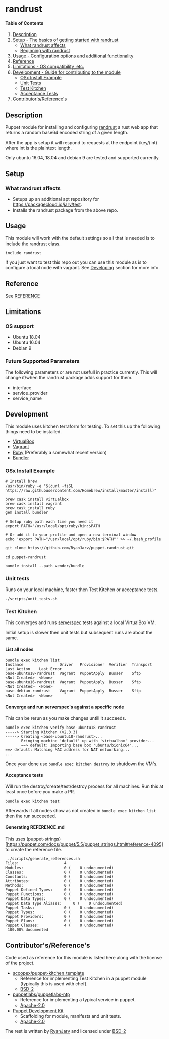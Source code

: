 # randrust

#### Table of Contents

1. [Description](#description)
2. [Setup - The basics of getting started with randrust](#setup)
    * [What randrust affects](#what-randrust-affects)
    * [Beginning with randrust](#beginning-with-randrust)
3. [Usage - Configuration options and additional functionality](#usage)
4. [Reference](./REFERENCE.md)
5. [Limitations - OS compatibility, etc.](#limitations)
6. [Development - Guide for contributing to the module](#development)
    * [OSx Install Example](#osx-install-example)
    * [Unit Tests](#unit-tests)
    * [Test Kitchen](#test-kitchen)
    * [Acceptance Tests](#acceptance-tests)
6. [Contributor's/Reference's](#contributors/references)

## Description

Puppet module for installing and configuring [randrust](https://github.com/RyanJarv/randrust) a rust web app that returns a random base64 encoded string of a given length.

After the app is setup it will respond to requests at the endpoint /key/(int) where int is the plaintext length.

Only ubuntu 16.04, 18.04 and debian 9 are tested and supported currently.

## Setup

### What randrust affects

* Setups up an additional apt repository for https://packagecloud.io/jarv/test.
* Installs the randrust package from the above repo.

## Usage


This module will work with the default settings so all that is needed is to include
the randrust class.

```
include randrust
```

If you just want to test this repo out you can use this module as is to configure a
local node with vagrant. See [Developing](#Developing) section for more info.

## Reference

See [REFERENCE](./REFERENCE.md)

## Limitations

### OS support
* Ubuntu 18.04
* Ubuntu 16.04
* Debian 9

### Future Supported Parameters
The following parameters or are not usefull in practice currently. This will
change if/when the randrust package adds support for them.

* interface
* service_provider
* service_name

## Development

This module uses kitchen terraform for testing. To set this up the following things
need to be installed.

* [VirtualBox](https://www.virtualbox.org/wiki/Downloads)
* [Vagrant](https://www.vagrantup.com/downloads.html)
* [Ruby](https://rvm.io/) (Preferably a somewhat recent version)
* [Bundler](https://bundler.io/)

### OSx Install Example
```
# Install brew
/usr/bin/ruby -e "$(curl -fsSL https://raw.githubusercontent.com/Homebrew/install/master/install)"

brew cask install virtualbox
brew cask install vagrant
brew cask install ruby
gem install bundler

# Setup ruby path each time you need it
export PATH="/usr/local/opt/ruby/bin:$PATH

# Or add it to your profile and open a new terminal window
echo 'export PATH="/usr/local/opt/ruby/bin:$PATH"' >> ~/.bash_profile

git clone https://github.com/RyanJarv/puppet-randrust.git

cd puppet-randrust

bundle install --path vendor/bundle
```

### Unit tests

Runs on your local machine, faster then Test Kitchen or acceptance tests.

```
./scripts/unit_tests.sh 
```

### Test Kitchen

This converges and runs [serverspec](https://github.com/RyanJarv/puppet-randrust/blob/master/test/integration/base/serverspec/randrust_spec.rb) tests against a local VirtualBox VM.

Initial setup is slower then unit tests but subsequent runs are about the same.


#### List all nodes
```
bundle exec kitchen list
Instance                Driver   Provisioner  Verifier  Transport  Last Action    Last Error
base-ubuntu18-randrust  Vagrant  PuppetApply  Busser    Sftp       <Not Created>  <None>
base-ubuntu16-randrust  Vagrant  PuppetApply  Busser    Sftp       <Not Created>  <None>
base-debian-randrust    Vagrant  PuppetApply  Busser    Sftp       <Not Created>  <None>
```

#### Converge and run serverspec's against a specific node
This can be rerun as you make changes untill it succeeds.
```
bundle exec kitchen verify base-ubuntu18-randrust
-----> Starting Kitchen (v2.3.3)
-----> Creating <base-ubuntu18-randrust>...
       Bringing machine 'default' up with 'virtualbox' provider...
       ==> default: Importing base box 'ubuntu/bionic64'...
==> default: Matching MAC address for NAT networking...
...
```

Once your done use `bundle exec kitchen destroy` to shutdown the VM's.

#### Acceptance tests
Will run the destroy/create/test/destroy process for all machines. Run this at least once before you make a PR.

```
bundle exec kitchen test
```

Afterwards if all nodes show as not created in `bundle exec kitchen list` then the run succeeded.

#### Generating REFERENCE.md
This uses (puppet-strings)[https://puppet.com/docs/puppet/5.5/puppet_strings.html#reference-4095] to create the reference file.

```
 ./scripts/generate_references.sh 
Files:                    4
Modules:                  0 (    0 undocumented)
Classes:                  0 (    0 undocumented)
Constants:                0 (    0 undocumented)
Attributes:               0 (    0 undocumented)
Methods:                  0 (    0 undocumented)
Puppet Defined Types:     0 (    0 undocumented)
Puppet Functions:         0 (    0 undocumented)
Puppet Data Types:        0 (    0 undocumented)
Puppet Data Type Aliases:     0 (    0 undocumented)
Puppet Tasks:             0 (    0 undocumented)
Puppet Types:             0 (    0 undocumented)
Puppet Providers:         0 (    0 undocumented)
Puppet Plans:             0 (    0 undocumented)
Puppet Classes:           4 (    0 undocumented)
 100.00% documented
 ```


## Contributor's/Reference's

Code used as reference for this module is listed here along with the license of the project.

* [scoopex/puppet-kitchen_template](https://github.com/scoopex/puppet-kitchen_template)
  * Reference for implementing Test Kitchen in a puppet module (typically this is used with chef).
  * [BSD-2](https://github.com/scoopex/puppet-kitchen_template/blob/master/LICENSE)
* [puppetlabs/puppetlabs-ntp](https://github.com/puppetlabs/puppetlabs-ntp)
  * Reference for implementing a typical service in puppet.
  * [Apache-2.0](https://github.com/puppetlabs/puppetlabs-ntp/blob/master/LICENSE)
* [Puppet Development Kit](https://puppet.com/docs/pdk/1.x/pdk.html)
  * Scaffolding for module, manifests and unit tests.
  * [Apache-2.0](https://github.com/puppetlabs/pdk/blob/master/LICENSE)

The rest is written by [RyanJarv](https://github.com/RyanJarv) and licensed under [BSD-2](https://github.com/RyanJarv/randrust/LICENSE)